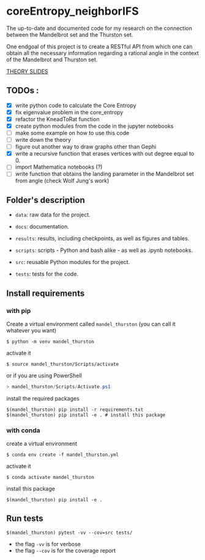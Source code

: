 # coreEntropy_neighborIFS
The up-to-date and documented code for my research on the connection between the Mandelbrot set and the Thurston set.

One endgoal of this project is to create a RESTful API from which one can obtain all the necessary information regarding a rational angle in the context of the Mandelbrot and Thurston set.  


[THEORY SLIDES](https://slides.com/silvas/qsconjcoreentropy)

## TODOs :
- [x] write python code to calculate the Core Entropy 
- [x] fix eigenvalue problem in the core_entropy
- [x] refactor the KneadToRat function
- [x] create python modules from the code in the jupyter notebooks
- [ ] make some example on how to use this code
- [ ] write down the theory
- [ ] figure out another way to draw graphs other than Gephi
- [x] write a recursive function that erases vertices with out degree equal to 0.
- [ ] import Mathematica notebooks (?)
- [ ] write function that obtains the landing parameter in the Mandelbrot set from angle (check Wolf Jung's work)

## Folder's description
 
- `data`: raw data for the project. 

- `docs`: documentation. 

- `results`: results, including checkpoints, as well as figures and tables. 

- `scripts`: scripts - Python and bash alike - as well as .ipynb notebooks.

- `src`: reusable Python modules for the project. 

- `tests`: tests for the code.

## Install requirements

### with pip
Create a virtual environment called `mandel_thurston`  (you can call it whatever you want)
```shell
$ python -m venv mandel_thurston
``` 

activate it
```shell
$ source mandel_thurston/Scripts/activate
``` 

or if you are using PowerShell
```powershell
> mandel_thurston/Scripts/Activate.ps1
``` 

install the required packages
```shell
$(mandel_thurston) pip install -r requirements.txt
$(mandel_thurston) pip install -e . # install this package
```

### with conda
create a virtual environment
```shell
$ conda env create -f mandel_thurston.yml
```

activate it
```shell
$ conda activate mandel_thurston
```

install this package
```shell
$(mandel_thurston) pip install -e .
```


## Run tests
```shell
$(mandel_thurston) pytest -vv --cov=src tests/
``` 
- the flag `-vv` is for verbose
- the flag `--cov` is for the coverage report